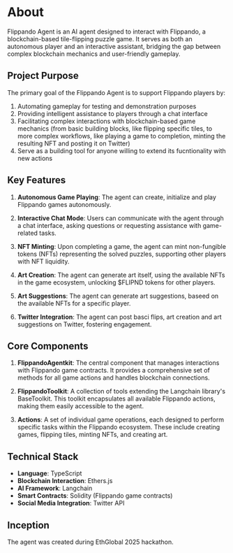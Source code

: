 # About

Flippando Agent is an AI agent designed to interact with Flippando, a blockchain-based tile-flipping puzzle game. It serves as both an autonomous player and an interactive assistant, bridging the gap between complex blockchain mechanics and user-friendly gameplay.

## Project Purpose

The primary goal of the Flippando Agent is to support Flippando players by:
1. Automating gameplay for testing and demonstration purposes
2. Providing intelligent assistance to players through a chat interface
3. Facilitating complex interactions with blockchain-based game mechanics (from basic building blocks, like flipping specific tiles, to more complex workflows, like playing a game to completion, minting the resulting NFT and posting it on Twitter)
4. Serve as a building tool for anyone willing to extend its fucntionality with new actions

## Key Features

1. **Autonomous Game Playing**: The agent can create, initialize and play Flippando games autonomously.

2. **Interactive Chat Mode**: Users can communicate with the agent through a chat interface, asking questions or requesting assistance with game-related tasks.

3. **NFT Minting**: Upon completing a game, the agent can mint non-fungible tokens (NFTs) representing the solved puzzles, supporting other players with NFT liquidity.

4. **Art Creation**: The agent can generate art itself, using the available NFTs in the game ecosystem, unlocking $FLIPND tokens for other players.

5. **Art Suggestions**: The agent can generate art suggestions, baseed on the available NFTs for a specific player.

6. **Twitter Integration**: The agent can post basci flips, art creation and art suggestions on Twitter, fostering engagement.


## Core Components

1. **FlippandoAgentkit**: The central component that manages interactions with Flippando game contracts. It provides a comprehensive set of methods for all game actions and handles blockchain connections.

2. **FlippandoToolkit**: A collection of tools extending the Langchain library's BaseToolkit. This toolkit encapsulates all available Flippando actions, making them easily accessible to the agent.

3. **Actions**: A set of individual game operations, each designed to perform specific tasks within the Flippando ecosystem. These include creating games, flipping tiles, minting NFTs, and creating art.

## Technical Stack

- **Language**: TypeScript
- **Blockchain Interaction**: Ethers.js
- **AI Framework**: Langchain
- **Smart Contracts**: Solidity (Flippando game contracts)
- **Social Media Integration**: Twitter API

## Inception

The agent was created during EthGlobal 2025 hackathon.